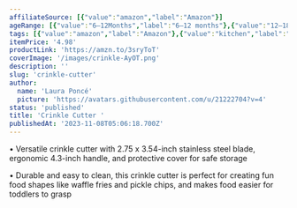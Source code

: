 ```yaml
---
affiliateSource: [{"value":"amazon","label":"Amazon"}]
ageRange: [{"value":"6–12Months","label":"6–12 months"},{"value":"12–18Months","label":"12–18 months"},{"value":"18–24Months","label":"18–24 months"},{"value":"2–3Years","label":"2–3 years"},{"value":"3+Years","label":"3+ years"}]
tags: [{"value":"amazon","label":"Amazon"},{"value":"kitchen","label":"Kitchen"},{"value":"feeding","label":"Feeding"}]
itemPrice: '4.98'
productLink: 'https://amzn.to/3sryToT'
coverImage: '/images/crinkle-AyOT.png'
description: ''
slug: 'crinkle-cutter'
author:
  name: 'Laura Poncé'
  picture: 'https://avatars.githubusercontent.com/u/21222704?v=4'
status: 'published'
title: 'Crinkle Cutter '
publishedAt: '2023-11-08T05:06:18.700Z'
---
```


• Versatile crinkle cutter with 2.75 x 3.54-inch stainless steel blade, ergonomic 4.3-inch handle, and protective cover for safe storage

• Durable and easy to clean, this crinkle cutter is perfect for creating fun food shapes like waffle fries and pickle chips, and makes food easier for toddlers to grasp

